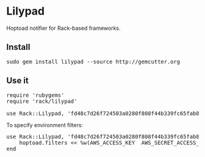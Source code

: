 Lilypad
=======

Hoptoad notifier for Rack-based frameworks.

Install
-------

<pre>
sudo gem install lilypad --source http://gemcutter.org
</pre>

Use it
------

<pre>
require 'rubygems'
require 'rack/lilypad'

use Rack::Lilypad, 'fd48c7d26f724503a0280f808f44b339fc65fab8'
</pre>

To specify environment filters:

<pre>
use Rack::Lilypad, 'fd48c7d26f724503a0280f808f44b339fc65fab8' do |hoptoad|
	hoptoad.filters << %w(AWS_ACCESS_KEY  AWS_SECRET_ACCESS_KEY AWS_ACCOUNT SSH_AUTH_SOCK)
end
</pre>